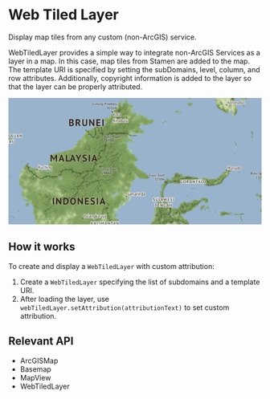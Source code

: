 <h1>Web Tiled Layer</h1>

<p>Display map tiles from any custom (non-ArcGIS) service.</p>

<p>WebTiledLayer provides a simple way to integrate non-ArcGIS Services as a layer in a map. In this case, map tiles
from Stamen are added to the map. The template URI is specified by setting the subDomains, level, column, and row
attributes. Additionally, copyright information is added to the layer so that the layer can be properly attributed.</p>

<p><img src="WebTiledLayer.png"/></p>

<h2>How it works</h2>

<p>To create and display a <code>WebTiledLayer</code> with custom attribution:</p>

<ol>
    <li>Create a <code>WebTiledLayer</code> specifying the list of subdomains and a template URI.</li>
    <li>After loading the layer, use <code>webTiledLayer.setAttribution(attributionText)</code> to set custom
    attribution.</li>
</ol>

<h2>Relevant API</h2>

<ul>
    <li>ArcGISMap</li>
    <li>Basemap</li>
    <li>MapView</li>
    <li>WebTiledLayer</li>
</ul>
